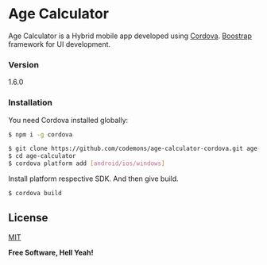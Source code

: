 # Age Calculator
Age Calculator is a Hybrid mobile app developed using [Cordova]. [Boostrap] framework for UI development.

### Version
1.6.0

### Installation
You need Cordova installed globally:
```sh
$ npm i -g cordova
```

```sh
$ git clone https://github.com/codemons/age-calculator-cordova.git age-calculator
$ cd age-calculator
$ cordova platform add [android/ios/windows]
```

Install platform respective SDK. And then give build.
```sh
$ cordova build
```


License
----

[MIT]


**Free Software, Hell Yeah!**

[Cordova]: <https://cordova.apache.org/>
[Boostrap]: <http://getbootstrap.com/>
[git-repo-url]: <https://github.com/codemons/age-calculator-cordova>
[MIT]: <LICENSE>